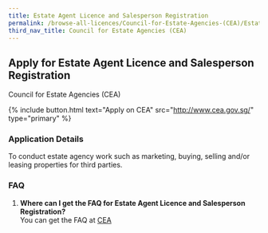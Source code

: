 ```yaml
---
title: Estate Agent Licence and Salesperson Registration
permalink: /browse-all-licences/Council-for-Estate-Agencies-(CEA)/Estate-Agent-Licence-and-Salesperson-Registration
third_nav_title: Council for Estate Agencies (CEA)
---
```


## Apply for Estate Agent Licence and Salesperson Registration

Council for Estate Agencies (CEA)

{% include button.html text="Apply on CEA" src="http://www.cea.gov.sg/" type="primary" %}

<H3>Application Details</H3>

<p>To conduct estate agency work such as marketing, buying, selling and/or leasing properties for third parties.</p>
<h3>FAQ</h3>
<ol>
<li><strong>Where can I get the FAQ for Estate Agent Licence and Salesperson Registration?</strong><br>You can get the FAQ at <a href="https://www.cea.gov.sg/faq" target="_blank" rel="noopener">CEA</a></li>
</ol>